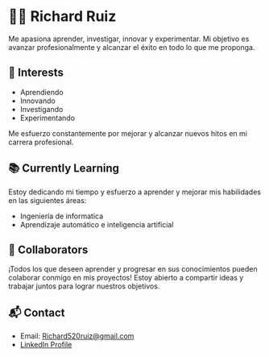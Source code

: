 # 🧑‍💻 Richard Ruiz 

 Me apasiona aprender, investigar, innovar y experimentar. Mi objetivo es avanzar profesionalmente y alcanzar el éxito en todo lo que me proponga.

## 🌟 Interests
- Aprendiendo
- Innovando
- Investigando
- Experimentando

Me esfuerzo constantemente por mejorar y alcanzar nuevos hitos en mi carrera profesional.

## 📚 Currently Learning
Estoy dedicando mi tiempo y esfuerzo a aprender y mejorar mis habilidades en las siguientes áreas: 
- Ingeniería de informatica 
- Aprendizaje automático e inteligencia artificial

## 🤝 Collaborators
¡Todos los que deseen aprender y progresar en sus conocimientos pueden colaborar conmigo en mis proyectos! Estoy abierto a compartir ideas y trabajar juntos para lograr nuestros objetivos.

## 📬 Contact

- Email: Richard520ruiz@gmail.com
- [LinkedIn Profile](https://www.linkedin.com/in/ricardo-riascos-4246b6208)
